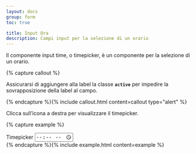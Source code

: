 ```yaml
---
layout: docs
group: form
toc: true

title: Input Ora
description: Campi input per la selezione di un orario
---
```


Il componente input time, o timepicker, è un componente per la selezione di un orario.

{% capture callout %}

Assicurarsi di aggiungere alla label la classe **`active`** per impedire la sovrapposizione della label al campo.

{% endcapture %}{% include callout.html content=callout type="alert" %}

Clicca sull’icona a destra per visualizzare il timepicker.

{% capture example %}

<div class="form-group">
  <label class="active" for="timeStandard">Timepicker</label>
  <input class="form-control" id="timeStandard" type="time">
</div>
{% endcapture %}{% include example.html content=example %}

